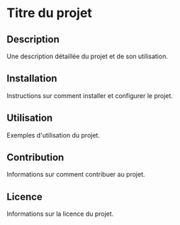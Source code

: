 # Titre du projet

## Description

Une description détaillée du projet et de son utilisation.

## Installation

Instructions sur comment installer et configurer le projet.

## Utilisation

Exemples d'utilisation du projet.

## Contribution

Informations sur comment contribuer au projet.

## Licence

Informations sur la licence du projet.